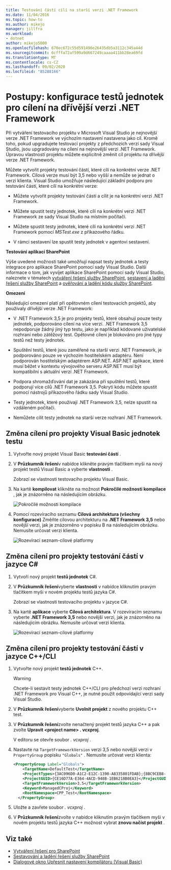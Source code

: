 ```yaml
---
title: Testování částí cílí na starší verzi .NET Framework
ms.date: 11/04/2016
ms.topic: how-to
ms.author: mikejo
manager: jillfra
ms.workload:
- dotnet
author: mikejo5000
ms.openlocfilehash: 670ec672c55d591496e26435db5a3112c345a44d
ms.sourcegitcommit: 6cfffa72af599a9d667249caaaa411bb28ea69fd
ms.translationtype: MT
ms.contentlocale: cs-CZ
ms.lasthandoff: 09/02/2020
ms.locfileid: "85288166"
---
```

# <a name="how-to-configure-unit-tests-to-target-an-earlier-version-of-the-net-framework"></a>Postupy: konfigurace testů jednotek pro cílení na dřívější verzi .NET Framework

Při vytváření testovacího projektu v Microsoft Visual Studio je nejnovější verze .NET Framework ve výchozím nastavení nastavena jako cíl. Kromě toho, pokud upgradujete testovací projekty z předchozích verzí sady Visual Studio, jsou upgradovány na cílení na nejnovější verzi .NET Framework. Úpravou vlastností projektu můžete explicitně změnit cíl projektu na dřívější verze .NET Framework.

Můžete vytvořit projekty testování částí, které cílí na konkrétní verze .NET Framework. Cílová verze musí být 3,5 nebo vyšší a nemůže se jednat o verzi klienta. Visual Studio umožňuje následující základní podporu pro testování částí, které cílí na konkrétní verze:

- Můžete vytvořit projekty testování částí a cílit je na konkrétní verzi .NET Framework.

- Můžete spustit testy jednotek, které cílí na konkrétní verzi .NET Framework ze sady Visual Studio na místním počítači.

- Můžete spustit testy jednotek, které cílí na konkrétní verzi .NET Framework pomocí *MSTest.exe* z příkazového řádku.

- V rámci sestavení lze spustit testy jednotek v agentovi sestavení.

**Testování aplikací SharePoint**

Výše uvedené možnosti také umožňují napsat testy jednotek a testy integrace pro aplikace SharePoint pomocí sady Visual Studio. Další informace o tom, jak vyvíjet aplikace SharePoint pomocí sady Visual Studio, naleznete v tématech [vytváření řešení služby SharePoint](../sharepoint/create-sharepoint-solutions.md), [sestavení a ladění řešení služby SharePoint](../sharepoint/building-and-debugging-sharepoint-solutions.md) a [ověřování a ladění kódu služby SharePoint](../sharepoint/verifying-and-debugging-sharepoint-code.md).

**Omezení**

Následující omezení platí při opětovném cílení testovacích projektů, aby používaly dřívější verze .NET Framework:

- V .NET Framework 3,5 je pro projekty testů, které obsahují pouze testy jednotek, podporováno cílení na více verzí. .NET Framework 3,5 nepodporuje žádný jiný typ testu, jako je například kódované uživatelské rozhraní nebo zátěžový test. Opětovné cílení je blokováno pro jiné typy testů než testy jednotek.

- Spuštění testů, které jsou zaměřené na starší verzi .NET Framework, je podporováno pouze ve výchozím hostitelském adaptéru. Není podporován hostitelským adaptérem ASP.NET. ASP.NET aplikace, které musí běžet v kontextu vývojového serveru ASP.NET musí být kompatibilní s aktuální verzí .NET Framework.

- Podpora shromažďování dat je zakázána při spuštění testů, které podporují více cílů .NET Framework 3,5. Pokrytí kódu můžete spustit pomocí nástrojů příkazového řádku sady Visual Studio.

- Testy jednotek, které používají .NET Framework 3,5, nelze spustit na vzdáleném počítači.

- Nemůžete cílit testy jednotek na starší verze rozhraní .NET Framework.

## <a name="retargeting-for-visual-basic-unit-test-projects"></a>Změna cílení pro projekty Visual Basic jednotek testu

1. Vytvořte nový projekt Visual Basic **testování částí** .

2. V **Průzkumník řešení**v nabídce klikněte pravým tlačítkem myši na nový projekt testů Visual Basic a vyberte **vlastnosti** .

     Zobrazí se vlastnosti testovacího projektu Visual Basic.

3. Na kartě **kompilovat** klikněte na možnost **Pokročilé možnosti kompilace** , jak je znázorněno na následujícím obrázku.

     ![Pokročilé možnosti kompilace](../test/media/howtoconfigureunittest35frameworka.png)

4. Pomocí rozevíracího seznamu **Cílová architektura (všechny konfigurace)** Změňte cílovou architekturu na **.NET Framework 3,5** nebo novější verzi, jak je znázorněno v popisku B na následujícím obrázku. Nemusíte určovat verzi klienta.

     ![Rozevírací seznam&#45;cílové platformy](../test/media/howtoconfigureunitest35frameworkstepb.png)

## <a name="retargeting-for-c-unit-test-projects"></a>Změna cílení pro projekty testování částí v jazyce C#

1. Vytvoří nový projekt **testů jednotek** C#.

2. V **Průzkumník řešení**vyberte **vlastnosti** v nabídce kliknutím pravým tlačítkem myši v novém projektu testů jazyka C#.

   Zobrazí se vlastnosti testovacího projektu v jazyce C#.

3. Na kartě **aplikace** vyberte **Cílová architektura**. V rozevíracím seznamu vyberte **.NET Framework 3,5** nebo novější verzi, jak je znázorněno na následujícím obrázku. Nemusíte určovat verzi klienta.

   ![Rozevírací seznam&#45;cílové platformy](../test/media/howtoconfigureunittest35frameworkcsharp.png)

## <a name="retargeting-for-ccli-unit-test-projects"></a>Změna cílení pro projekty testování částí v jazyce C++/CLI

1. Vytvořte nový projekt **testů jednotek** C++.

   > [!WARNING]
   > Chcete-li sestavit testy jednotek C++/CLI pro předchozí verzi rozhraní .NET Framework pro Visual C++, je nutné použít odpovídající verzi sady Visual Studio.

2. V **Průzkumník řešení**vyberte **Uvolnit projekt** z nového projektu C++ test.

3. V **Průzkumník řešení**zvolte nenačtený projekt testů jazyka C++ a pak zvolte **Upravit \<project name> . vcxproj**.

   V editoru se otevře soubor *. vcxproj* .

4. Nastavte na `TargetFrameworkVersion` verzi 3,5 nebo novější verzi v `PropertyGroup` popisku `"Globals"` . Nemusíte určovat verzi klienta:

    ```xml
    <PropertyGroup Label="Globals">
        <TargetName>DefaultTest</TargetName>
        <ProjectTypes>{3AC096D0-A1C2-E12C-1390-A8335801FDAB};{8BC9CEB8-8B4A-11D0-8D11-00A0C91BC942}</ProjectTypes>
        <ProjectGUID>{CE16D77A-E364-4ACD-948B-1EB6218B0EA3}</ProjectGUID>
        <TargetFrameworkVersion>3.5</TargetFrameworkVersion>
        <Keyword>ManagedCProj</Keyword>
        <RootNamespace>CPP_Test</RootNamespace>
      </PropertyGroup>
    ```

5. Uložte a zavřete soubor *. vcxproj* .

6. V **Průzkumník řešení**zvolte v nabídce kliknutím pravým tlačítkem myši v novém projektu testů jazyka C++ možnost vybrat **znovu načíst projekt** .

## <a name="see-also"></a>Viz také

- [Vytváření řešení pro SharePoint](../sharepoint/create-sharepoint-solutions.md)
- [Sestavování a ladění řešení služby SharePoint](../sharepoint/building-and-debugging-sharepoint-solutions.md)
- [Dialogové okno Upřesnit nastavení kompilátoru (Visual Basic)](../ide/reference/advanced-compiler-settings-dialog-box-visual-basic.md)
